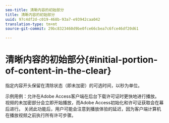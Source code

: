 ```yaml
---
seo-title: 清晰内容的初始部分
title: 清晰内容的初始部分
uuid: 97c4df2d-c019-468b-93a7-e93942caa042
translation-type: tm+mt
source-git-commit: 29bc8323460d9be0fce66cbea7c6fce46df20d61

---
```



# 清晰内容的初始部分{#initial-portion-of-content-in-the-clear}

指定内容开头保留在清除状态（即未加密）的可选时间，以秒为单位。

示例用例：允许在Adobe Access客户端在后台下载许可证时更快地进行播放。 视频的未加密部分会立即开始播放，而Adobe Access初始化和许可证获取会在幕后进行。 关闭此功能后，用户可能会注意到播放体验的延迟，因为客户端计算机在播放视频之前执行所有许可步骤。

